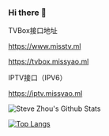 ### Hi there 👋

<!--
**LHZ-922/LHZ-922** is a ✨ _special_ ✨ repository because its `README.md` (this file) appears on your GitHub profile.

Here are some ideas to get you started:

- 🔭 I’m currently working on ...
- 🌱 I’m currently learning ...
- 👯 I’m looking to collaborate on ...
- 🤔 I’m looking for help with ...
- 💬 Ask me about ...
- 📫 How to reach me: ...
- 😄 Pronouns: ...
- ⚡ Fun fact: ...
-->
TVBox接口地址

https://www.misstv.ml

https://tvbox.missyao.ml

IPTV接口（IPV6）

https://iptv.missyao.ml


<img align="center" src="https://github-readme-stats.vercel.app/api?username=LHZ-922&include_all_commits=true&count_private=true&show_icons=true&line_height=20&title_color=7A7ADB&icon_color=2234AE&text_color=D3D3D3&bg_color=0,000000,130F40" alt="Steve Zhou's Github Stats">

[![Top Langs](https://github-readme-stats.vercel.app/api/top-langs/?username=LHZ-922&layout=compact&text_color=daf7dc&bg_color=151515)](https://github.com/LHZ-922)
